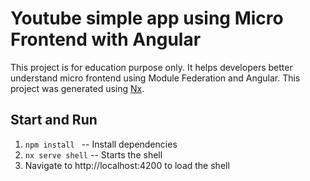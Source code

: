 # Youtube simple app using Micro Frontend with Angular

This project is for education purpose only. It helps developers better understand micro frontend using Module Federation and Angular.
This project was generated using [Nx](https://nx.dev).

## Start and Run
1. ``npm install `` -- Install dependencies  
2. ``nx serve shell`` -- Starts the shell  
3. Navigate to http://localhost:4200 to load the shell  

